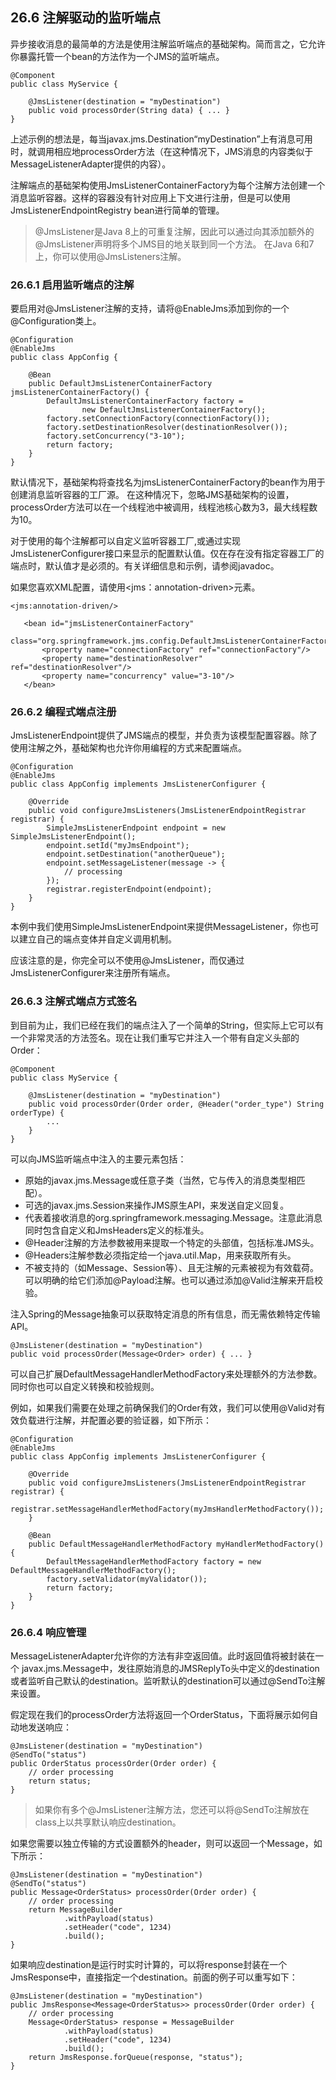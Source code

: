 ## 26.6 注解驱动的监听端点
异步接收消息的最简单的方法是使用注解监听端点的基础架构。简而言之，它允许你暴露托管一个bean的方法作为一个JMS的监听端点。

```//java
@Component
public class MyService {

	@JmsListener(destination = "myDestination")
	public void processOrder(String data) { ... }
}
```

上述示例的想法是，每当javax.jms.Destination“myDestination”上有消息可用时，就调用相应地processOrder方法（在这种情况下，JMS消息的内容类似于MessageListenerAdapter提供的内容）。

注解端点的基础架构使用JmsListenerContainerFactory为每个注解方法创建一个消息监听容器。这样的容器没有针对应用上下文进行注册，但是可以使用JmsListenerEndpointRegistry bean进行简单的管理。

> @JmsListener是Java 8上的可重复注解，因此可以通过向其添加额外的@JmsListener声明将多个JMS目的地关联到同一个方法。 在Java 6和7上，你可以使用@JmsListeners注解。

### 26.6.1 启用监听端点的注解
要启用对@JmsListener注解的支持，请将@EnableJms添加到你的一个@Configuration类上。

```//java
@Configuration
@EnableJms
public class AppConfig {

	@Bean
	public DefaultJmsListenerContainerFactory jmsListenerContainerFactory() {
		DefaultJmsListenerContainerFactory factory =
				new DefaultJmsListenerContainerFactory();
		factory.setConnectionFactory(connectionFactory());
		factory.setDestinationResolver(destinationResolver());
		factory.setConcurrency("3-10");
		return factory;
	}
}
```

默认情况下，基础架构将查找名为jmsListenerContainerFactory的bean作为用于创建消息监听容器的工厂源。 在这种情况下，忽略JMS基础架构的设置，processOrder方法可以在一个线程池中被调用，线程池核心数为3，最大线程数为10。

对于使用的每个注解都可以自定义监听容器工厂,或通过实现JmsListenerConfigurer接口来显示的配置默认值。仅在存在没有指定容器工厂的端点时，默认值才是必须的。有关详细信息和示例，请参阅javadoc。

如果您喜欢XML配置，请使用<jms：annotation-driven>元素。

```//java
<jms:annotation-driven/>

   <bean id="jmsListenerContainerFactory"
           class="org.springframework.jms.config.DefaultJmsListenerContainerFactory">
       <property name="connectionFactory" ref="connectionFactory"/>
       <property name="destinationResolver" ref="destinationResolver"/>
       <property name="concurrency" value="3-10"/>
   </bean>
```

### 26.6.2 编程式端点注册
JmsListenerEndpoint提供了JMS端点的模型，并负责为该模型配置容器。除了使用注解之外，基础架构也允许你用编程的方式来配置端点。

```//java
@Configuration
@EnableJms
public class AppConfig implements JmsListenerConfigurer {

	@Override
	public void configureJmsListeners(JmsListenerEndpointRegistrar registrar) {
		SimpleJmsListenerEndpoint endpoint = new SimpleJmsListenerEndpoint();
		endpoint.setId("myJmsEndpoint");
		endpoint.setDestination("anotherQueue");
		endpoint.setMessageListener(message -> {
			// processing
		});
		registrar.registerEndpoint(endpoint);
	}
}
```

本例中我们使用SimpleJmsListenerEndpoint来提供MessageListener，你也可以建立自己的端点变体并自定义调用机制。

应该注意的是，你完全可以不使用@JmsListener，而仅通过JmsListenerConfigurer来注册所有端点。

### 26.6.3 注解式端点方式签名
到目前为止，我们已经在我们的端点注入了一个简单的String，但实际上它可以有一个非常灵活的方法签名。现在让我们重写它并注入一个带有自定义头部的Order：

```//java
@Component
public class MyService {

   	@JmsListener(destination = "myDestination")
   	public void processOrder(Order order, @Header("order_type") String orderType) {
       	...
   	}
}
```

 可以向JMS监听端点中注入的主要元素包括：

* 原始的javax.jms.Message或任意子类（当然，它与传入的消息类型相匹配）。
* 可选的javax.jms.Session来操作JMS原生API，来发送自定义回复。
* 代表着接收消息的org.springframework.messaging.Message。注意此消息同时包含自定义和JmsHeaders定义的标准头。
* @Header注解的方法参数被用来提取一个特定的头部值，包括标准JMS头。
* @Headers注解参数必须指定给一个java.util.Map，用来获取所有头。
* 不被支持的（如Message、Session等）、且无注解的元素被视为有效载荷。可以明确的给它们添加@Payload注解。也可以通过添加@Valid注解来开启校验。

注入Spring的Message抽象可以获取特定消息的所有信息，而无需依赖特定传输API。

```//java
@JmsListener(destination = "myDestination")
public void processOrder(Message<Order> order) { ... }
```

可以自己扩展DefaultMessageHandlerMethodFactory来处理额外的方法参数。同时你也可以自定义转换和校验规则。

例如，如果我们需要在处理之前确保我们的Order有效，我们可以使用@Valid对有效负载进行注解，并配置必要的验证器，如下所示：

```//java
@Configuration
@EnableJms
public class AppConfig implements JmsListenerConfigurer {

   	@Override
   	public void configureJmsListeners(JmsListenerEndpointRegistrar registrar) {
       	registrar.setMessageHandlerMethodFactory(myJmsHandlerMethodFactory());
   	}

   	@Bean
   	public DefaultMessageHandlerMethodFactory myHandlerMethodFactory() {
       	DefaultMessageHandlerMethodFactory factory = new DefaultMessageHandlerMethodFactory();
       	factory.setValidator(myValidator());
       	return factory;
   	}
}
```

### 26.6.4 响应管理
 MessageListenerAdapter允许你的方法有非空返回值。此时返回值将被封装在一个 javax.jms.Message中，发往原始消息的JMSReplyTo头中定义的destination或者监听自己默认的destination。监听默认的destination可以通过@SendTo注解来设置。

假定现在我们的processOrder方法将返回一个OrderStatus，下面将展示如何自动地发送响应：

```//java
@JmsListener(destination = "myDestination")
@SendTo("status")
public OrderStatus processOrder(Order order) {
   	// order processing
   	return status;
}
```

> 如果你有多个@JmsListener注解方法，您还可以将@SendTo注解放在class上以共享默认响应destination。

如果您需要以独立传输的方式设置额外的header，则可以返回一个Message，如下所示：

```//java
@JmsListener(destination = "myDestination")
@SendTo("status")
public Message<OrderStatus> processOrder(Order order) {
   	// order processing
   	return MessageBuilder
       	    .withPayload(status)
           	.setHeader("code", 1234)
           	.build();
}
```

如果响应destination是运行时实时计算的，可以将response封装在一个JmsResponse中，直接指定一个destination。前面的例子可以重写如下：

```//java
@JmsListener(destination = "myDestination")
public JmsResponse<Message<OrderStatus>> processOrder(Order order) {
   	// order processing
   	Message<OrderStatus> response = MessageBuilder
       	    .withPayload(status)
           	.setHeader("code", 1234)
           	.build();
	return JmsResponse.forQueue(response, "status");
}
```

